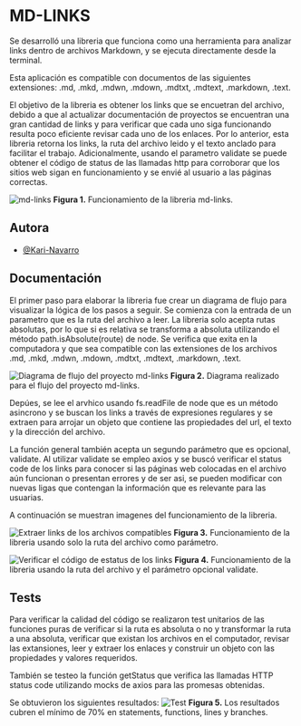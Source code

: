 # MD-LINKS

Se desarrolló una libreria que funciona como una herramienta para analizar links dentro de archivos Markdown, y se ejecuta directamente desde la terminal.

Esta aplicación es compatible con documentos de las siguientes extensiones: .md, .mkd, .mdwn, .mdown, .mdtxt, .mdtext, .markdown, .text.

El objetivo de la libreria es obtener los links que se encuetran del archivo, debido a que al actualizar documentación de proyectos se encuentran una gran cantidad de links y para verificar que cada uno siga funcionando resulta poco eficiente revisar cada uno de los enlaces. Por lo anterior, esta libreria retorna los links, la ruta del archivo leido y el texto anclado para facilitar el trabajo. Adicionalmente, usando el parametro validate se puede obtener el código de status de las llamadas http para corroborar que los sitios web sigan en funcionamiento y se envié al usuario a las páginas correctas.

![md-links](https://i.ibb.co/sWt3R3P/libreria.jpg)
**Figura 1.** Funcionamiento de la libreria md-links.

## Autora

- [@Kari-Navarro](https://www.github.com/Kari-Navarro)

## Documentación

El primer paso para elaborar la libreria fue crear un diagrama de flujo para visualizar la lógica de los pasos a seguir. Se comienza con la entrada de un parametro que es la ruta del archivo a leer. La libreria solo acepta rutas absolutas, por lo que si es relativa se transforma a absoluta utilizando el método path.isAbsolute(route) de node. Se verifica que exita en la computadora y que sea compatible con las extensiones de los archivos .md, .mkd, .mdwn, .mdown, .mdtxt, .mdtext, .markdown, .text.

![Diagrama de flujo del proyecto md-links](https://i.ibb.co/9qxpwJz/Diagrama-mdlinks-2.png)
**Figura 2.** Diagrama realizado para el flujo del proyecto md-links.

Depúes,  se lee el arvhico usando fs.readFile de node que es un método asincrono y se buscan los links a través de expresiones regulares y se extraen para arrojar un objeto que contiene las propiedades del url, el texto y la dirección del archivo.

La función general también acepta un segundo parámetro que es opcional, validate. Al utilizar validate se empleo axios y se buscó verificar el status code de los links para conocer si las páginas web colocadas en el archivo aún funcionan o presentan errores y de ser asi, se pueden modificar con nuevas ligas que contengan la información que es relevante para las usuarias.

A continuación se muestran imagenes del funcionamiento de la libreria.

![Extraer links de los archivos compatibles](https://i.ibb.co/CWb6XzD/fun-pura.jpg)
**Figura 3.** Funcionamiento de la libreria usando solo la ruta del archivo como parámetro.


![Verificar el código de estatus de los links](https://i.ibb.co/7gWcy6T/Statuscode.jpg)
**Figura 4.** Funcionamiento de la libreria usando la ruta del archivo y el parámetro opcional validate.

## Tests
Para verificar la calidad del código se realizaron test unitarios de las funciones puras de verificar si la ruta es absoluta o no y transformar la ruta a una absoluta, verificar que existan los archivos en el computador, revisar las extansiones, leer y extraer los enlaces y construir un objeto con las propiedades y valores requeridos.

También se testeo la función getStatus que verifica las llamadas HTTP status code utilizando mocks de axios para las promesas obtenidas.

Se obtuvieron los siguientes resultados:
![Test](https://i.ibb.co/cxLrWZN/test.jpg)
**Figura 5.** Los resultados cubren el mínimo de 70% en statements, functions, lines y branches.
